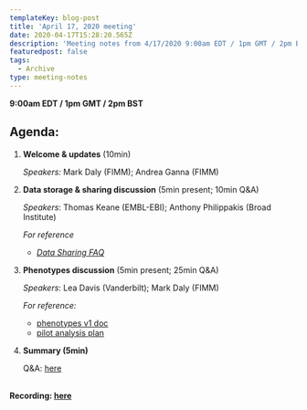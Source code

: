 ```yaml
---
templateKey: blog-post
title: 'April 17, 2020 meeting'
date: 2020-04-17T15:28:20.565Z
description: 'Meeting notes from 4/17/2020 9:00am EDT / 1pm GMT / 2pm BST'
featuredpost: false
tags:
  - Archive
type: meeting-notes
---
```

**9:00am EDT / 1pm GMT / 2pm BST**

## Agenda:

1. **Welcome & updates** (10min)

   *Speakers:* Mark Daly (FIMM); Andrea Ganna (FIMM)
2. **Data storage & sharing discussion** (5min present; 10min Q&A)

   *Speakers*: Thomas Keane (EMBL-EBI); Anthony Philippakis (Broad Institute)

   *For reference*

   * *[Data Sharing FAQ](https://www.covid19hg.org/data-sharing/)*
3. **Phenotypes discussion** (5min present; 25min Q&A)

   *Speakers*: Lea Davis (Vanderbilt); Mark Daly (FIMM)

   *For reference:*

   * [phenotypes v1 doc](https://docs.google.com/document/d/1eMdzhO5xk-MACxjz-kOUJLP6Jort5KuwoOa_u-aZPHs/edit?usp=sharing)[](https://docs.google.com/document/d/1Pcq1jttF8W7ifEUXA6-a1WVMsUyEoAybS6IqvuP-Uv8/edit?usp=sharing)
   * [pilot analysis plan](https://docs.google.com/document/d/1Pcq1jttF8W7ifEUXA6-a1WVMsUyEoAybS6IqvuP-Uv8/edit?usp=sharing)
4. **Summary (5min)**

   Q&A: [here](https://docs.google.com/spreadsheets/d/111aIn0JQmmCmQfftb6XUzo0nZVgr7CkJohoOcWkYW44/edit?usp=sharing)

**\
Recording: [here](https://drive.google.com/a/broadinstitute.org/file/d/13RtP4xm6zi8FPXbnfe3jLm7PHSvYCzl6/view?usp=sharing)**